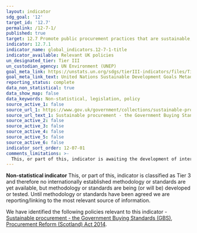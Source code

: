 ```yaml
---
layout: indicator
sdg_goal: '12'
target_id: '12.7'
permalink: /12-7-1/
published: true
target: 12.7 Promote public procurement practices that are sustainable, in accordance with national policies and priorities
indicator: 12.7.1
indicator_name: global_indicators.12-7-1-title
indicator_available: Relevant UK policies
un_designated_tier: Tier III
un_custodian_agency: UN Environment (UNEP)
goal_meta_link: https://unstats.un.org/sdgs/tierIII-indicators/files/Tier3-12-07-01.pdf
goal_meta_link_text: United Nations Sustainable Development Goals Metadata (PDF 4.0 MB)
reporting_status: complete
data_non_statistical: true
data_show_map: false
data_keywords: Non-statistical, legislation, policy
source_active_1: false
source_url_1: https://www.gov.uk/government/collections/sustainable-procurement-the-government-buying-standards-gbs
source_url_text_1: Sustainable procurement - the Government Buying Standards (GBS)
source_active_2: false
source_active_3: false
source_active_4: false
source_active_5: false
source_active_6: false
indicator_sort_order: 12-07-01
comments_limitations: >-
  This, or part of this, indicator is awaiting the development of internationally established methodology and standards (classified by the UN as tier 3). Data follows the UN specification for this indicator. This indicator has been identified in collaboration with topic experts.
---
```

**Non-statistical indicator**
This, or part of this, indicator is classified as Tier 3 and therefore no internationally established methodology or standards are yet available, but methodology or standards are being (or will be) developed or tested. Until methodology or standards have been agreed we are reporting/linking to the most relevant source of information.

We have identified the following policies relevant to this indicator - [Sustainable procurement - the Government Buying Standards (GBS)](https://www.gov.uk/government/collections/sustainable-procurement-the-government-buying-standards-gbs), [Procurement Reform (Scotland) Act 2014](https://www.gov.scot/publications/guidance-under-procurement-reform-scotland-act-2014/pages/1/).<br><br>
